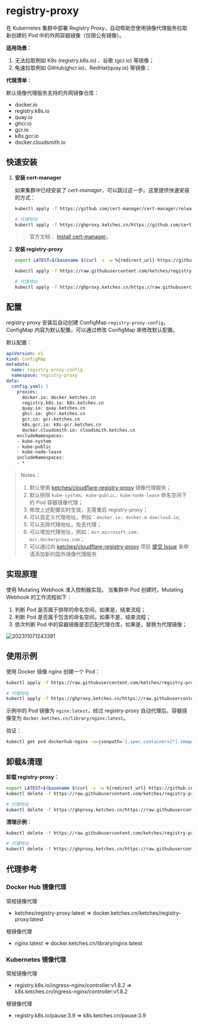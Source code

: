 # registry-proxy

在 Kubernetes 集群中部署 Registry Proxy，自动帮助您使用镜像代理服务拉取新创建的 Pod 中的外网容器镜像（仅限公有镜像）。

**适用场景**：

1. 无法拉取例如 K8s (registry.k8s.io) 、谷歌 (gcr.io) 等镜像；
2. 龟速拉取例如 GitHub(ghcr.io)、RedHat(quay.io) 等镜像；

**代理清单**：

默认镜像代理服务支持的外网镜像仓库：

- docker.io
- registry.k8s.io
- quay.io
- ghcr.io
- gcr.io
- k8s.gcr.io
- docker.cloudsmith.io

## 快速安装

1. **安装 cert-manager**

   如果集群中已经安装了 *cert-manager*，可以跳过这一步。这里提供快速安装的方式：

   ```bash
   kubectl apply -f https://github.com/cert-manager/cert-manager/releases/download/v1.13.2/cert-manager.yaml
   
   # 代理地址
   kubectl apply -f https://ghproxy.ketches.cn/https://github.com/cert-manager/cert-manager/releases/download/v1.13.2/cert-manager.yaml
   ```

   > 官方文档： [Install cert-manager](https://cert-manager.io/docs/installation/)。

2. **安装 registry-proxy**

   ```bash
   export LATEST=$(basename $(curl -s -w %{redirect_url} https://github.com/ketches/registry-proxy/releases/latest))
   
   kubectl apply -f https://raw.githubusercontent.com/ketches/registry-proxy/$LATEST/deploy/manifests.yaml
   
   # 代理地址
   kubectl apply -f https://ghproxy.ketches.cn/https://raw.githubusercontent.com/ketches/registry-proxy/$LATEST/deploy/manifests.yaml
   ```

## 配置

registry-proxy 安装后自动创建 ConfigMap `registry-proxy-config`，ConfigMap 内容为默认配置，可以通过修改 ConfigMap 来修改默认配置。

默认配置：

```yaml
apiVersion: v1
kind: ConfigMap
metadata:
  name: registry-proxy-config
  namespace: registry-proxy
data:
  config.yaml: |
    proxies:
      docker.io: docker.ketches.cn
      registry.k8s.io: k8s.ketches.cn
      quay.io: quay.ketches.cn
      ghcr.io: ghcr.ketches.cn
      gcr.io: gcr.ketches.cn
      k8s.gcr.io: k8s-gcr.ketches.cn
      docker.cloudsmith.io: cloudsmith.ketches.cn
    excludeNamespaces:
    - kube-system
    - kube-public
    - kube-node-lease
    includeNamespaces:
    - *
```

> Notes：
>
> 1. 默认使用 [ketches/cloudflare-registry-proxy](https://github.com/ketches/cloudflare-registry-proxy) 镜像代理服务；
> 2. 默认排除 `kube-system`、`kube-public`、`kube-node-lease` 命名空间下的 Pod 容器镜像代理；
> 3. 修改上述配置实时生效，无需重启 registry-proxy；
> 4. 可以自定义代理地址，例如：`docker.io: docker.m.daocloud.io`;
> 5. 可以去除代理地址，免去代理；
> 6. 可以增加代理地址，例如：`mcr.microsoft.com: mcr.dockerproxy.com`；
> 7. 可以通过向 [ketches/cloudflare-registry-proxy](https://github.com/ketches/cloudflare-registry-proxy) 项目 [提交 Issue](https://github.com/ketches/cloudflare-registry-proxy/issues/new) 来申请添加新的国外镜像代理服务

## 实现原理

使用 Mutating Webhook 准入控制器实现。 当集群中 Pod 创建时，Mutating Webhook 的工作流程如下：

1. 判断 Pod 是否属于排除的命名空间，如果是，结束流程；
2. 判断 Pod 是否属于包含的命名空间，如果不是，结束流程；
3. 依次判断 Pod 中的容器镜像是否匹配代理仓库，如果是，替换为代理镜像；

![202311071243391](https://fs.poneding.com/images/202311071243391.png)

## 使用示例

使用 Docker 镜像 nginx 创建一个 Pod：

```bash
kubectl apply -f https://raw.githubusercontent.com/ketches/registry-proxy/$LATEST/examples/dockerhub-nginx.yaml

# 代理地址
kubectl apply -f https://ghproxy.ketches.cn/https://raw.githubusercontent.com/ketches/registry-proxy/$LATEST/examples/dockerhub-nginx.yaml
```

示例中的 Pod 镜像为 `nginx:latest`，经过 registry-proxy 自动代理后，容器镜像变为 `docker.ketches.cn/library/nginx:latest`。

验证：

```bash
kubectl get pod dockerhub-nginx -o=jsonpath='{.spec.containers[*].image}'
```

## 卸载&清理

**卸载 registry-proxy**：

```bash
export LATEST=$(basename $(curl -s -w %{redirect_url} https://github.com/ketches/registry-proxy/releases/latest))
kubectl delete -f https://raw.githubusercontent.com/ketches/registry-proxy/$LATEST/deploy/manifests.yaml

# 代理地址
kubectl delete -f https://ghproxy.ketches.cn/https://raw.githubusercontent.com/ketches/registry-proxy/$LATEST/deploy/manifests.yaml
```

**清理示例**：

```bash
kubectl delete -f https://raw.githubusercontent.com/ketches/registry-proxy/$LATEST/examples/dockerhub-nginx.yaml

# 代理地址
kubectl delete -f https://ghproxy.ketches.cn/https://raw.githubusercontent.com/ketches/registry-proxy/$LATEST/examples/dockerhub-nginx.yaml
```

## 代理参考

### Docker Hub 镜像代理

常规镜像代理

- ketches/registry-proxy:latest => docker.ketches.cn/ketches/registry-proxy:latest

根镜像代理

- nginx:latest => docker.ketches.cn/library/nginx:latest

### Kubernetes 镜像代理

常规镜像代理

- registry.k8s.io/ingress-nginx/controller:v1.8.2 => k8s.ketches.cn/ingress-nginx/controller:v1.8.2

根镜像代理

- registry.k8s.io/pause:3.9 => k8s.ketches.cn/pause:3.9
